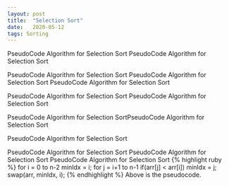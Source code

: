```yaml
---
layout: post
title:  "Selection Sort"
date:   2020-05-12
tags: Sorting
---
```


PseudoCode Algorithm for Selection Sort
PseudoCode Algorithm for Selection Sort

PseudoCode Algorithm for Selection Sort
PseudoCode Algorithm for Selection Sort
PseudoCode Algorithm for Selection Sort

PseudoCode Algorithm for Selection Sort
PseudoCode Algorithm for Selection Sort

PseudoCode Algorithm for Selection SortPseudoCode Algorithm for Selection Sort

PseudoCode Algorithm for Selection Sort

PseudoCode Algorithm for Selection Sort
PseudoCode Algorithm for Selection Sort
PseudoCode Algorithm for Selection Sort
{% highlight ruby %}
for i = 0 to n-2
  minIdx = i;
  for j = i+1 to n-1
    if(arr[j] < arr[i]) minIdx = j;
  swap(arr, minIdx, i);
{% endhighlight %}
Above is the pseudocode.